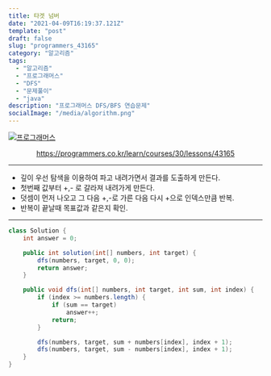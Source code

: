 ```yaml
---
title: 타겟 넘버
date: "2021-04-09T16:19:37.121Z"
template: "post"
draft: false
slug: "programmers_43165"
category: "알고리즘"
tags:
  - "알고리즘"
  - "프로그래머스"
  - "DFS"
  - "문제풀이"
  - "java"
description: "프로그래머스 DFS/BFS 연습문제"
socialImage: "/media/algorithm.png"
---
```


[![프로그래머스](https://programmers.co.kr/assets/bi-symbol-light-49a242793b7a8b540cfc3489b918e3bb2a6724f1641572c14c575265d7aeea38.png)](https://programmers.co.kr/learn/courses/30/lessons/43165)
<div style="text-align:center"><a href="https://programmers.co.kr/learn/courses/30/lessons/43165">https://programmers.co.kr/learn/courses/30/lessons/43165</a></div>

---

- 깊이 우선 탐색을 이용하여 파고 내려가면서 결과를 도출하게 만든다.
- 첫번째 값부터 +,- 로 갈라져 내려가게 만든다.
- 덧셈이 먼저 나오고 그 다음 +,-로 가른 다음 다시 +으로 인덱스만큼 반복.
- 반복이 끝날때 목표값과 같은지 확인.

---

```java
class Solution {
    int answer = 0;

    public int solution(int[] numbers, int target) {
        dfs(numbers, target, 0, 0);
        return answer;
    }

    public void dfs(int[] numbers, int target, int sum, int index) {
        if (index >= numbers.length) {
            if (sum == target)
                answer++;
            return;
        }

        dfs(numbers, target, sum + numbers[index], index + 1);
        dfs(numbers, target, sum - numbers[index], index + 1);
    }
}
```